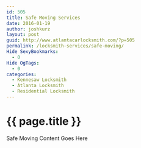 ```yaml
---
id: 505
title: Safe Moving Services
date: 2016-01-19
author: joshkurz
layout: post
guid: http://www.atlantacarlocksmith.com/?p=505
permalink: /locksmith-services/safe-moving/
Hide SexyBookmarks:
  - 0
Hide OgTags:
  - 0
categories:
  - Kennesaw Locksmith
  - Atlanta Locksmith
  - Residential Locksmith
---
```


{{ page.title }}
================

<div class="pf-content">
  <p>
    Safe Moving Content Goes Here  
  </p>

</div>
